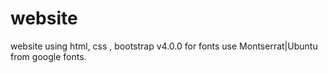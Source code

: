 # website
website using html, css , bootstrap v4.0.0
for fonts use Montserrat|Ubuntu from google fonts.
